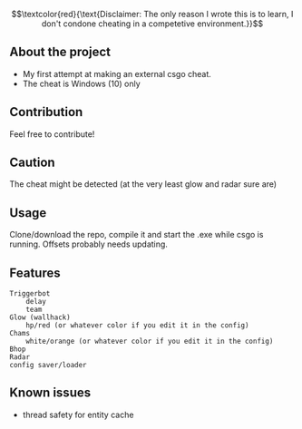 
$$\textcolor{red}{\text{Disclaimer: The only reason I wrote this is to learn, I don't condone cheating in a competetive environment.}}$$
## About the project
- My first attempt at making an external csgo cheat.
- The cheat is Windows (10) only

## Contribution
Feel free to contribute!

## Caution
The cheat might be detected (at the very least glow and radar sure are)

## Usage
Clone/download the repo, compile it and start the .exe while csgo is running.
Offsets probably needs updating.

## Features
    Triggerbot
        delay
        team
    Glow (wallhack)
        hp/red (or whatever color if you edit it in the config)
    Chams
        white/orange (or whatever color if you edit it in the config)
    Bhop
    Radar
    config saver/loader
    
## Known issues
- thread safety for entity cache
